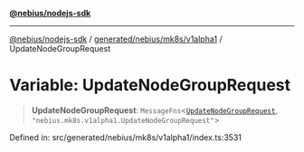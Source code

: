 [**@nebius/nodejs-sdk**](../../../../../README.md)

***

[@nebius/nodejs-sdk](../../../../../README.md) / [generated/nebius/mk8s/v1alpha1](../README.md) / UpdateNodeGroupRequest

# Variable: UpdateNodeGroupRequest

> **UpdateNodeGroupRequest**: `MessageFns`\<[`UpdateNodeGroupRequest`](../interfaces/UpdateNodeGroupRequest.md), `"nebius.mk8s.v1alpha1.UpdateNodeGroupRequest"`\>

Defined in: src/generated/nebius/mk8s/v1alpha1/index.ts:3531
